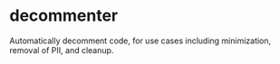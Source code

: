# decommenter
Automatically decomment code, for use cases including minimization, removal of PII, and cleanup.
